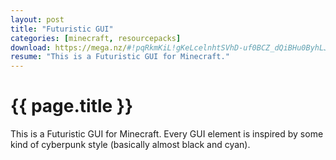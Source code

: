 ```yaml
---
layout: post
title: "Futuristic GUI"
categories: [minecraft, resourcepacks]
download: https://mega.nz/#!pqRkmKiL!gKeLcelnhtSVhD-uf0BCZ_dQiBHu0ByhLJmRXiBpUA0
resume: "This is a Futuristic GUI for Minecraft."
---
```

# {{ page.title }}

This is a Futuristic GUI for Minecraft. Every GUI element is inspired by some kind of cyberpunk style (basically almost black and cyan).
